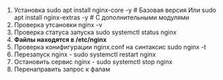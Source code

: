1. Установка  sudo apt install nginx-core -y  # Базовая версия Или 
   sudo apt install nginx-extras -y  # С дополнительными модулями
2. Проверка утсановки nginx -v 
3. Проверка статуса запуска sudo systemctl status nginx
4. **Файлы находятся в /etc/nginx**
5. Проверка конифигурации nginx.conf на синтаксис sudo nginx -t
6. Перезапуск nginx - sudo systemctl restart nginx
7. Остановить сервис nginx - sudo systemctl stop nginx
8. Перенаправить запрос к фалам 
